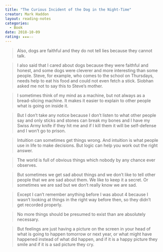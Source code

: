 ```yaml
---
title: "The Curious Incident of the Dog in the Night-Time"
creator: Mark Haddon
layout: reading-notes
categories:
  - Book
date: 2018-10-09
rating: ★★★☆☆
---
```


>Also, dogs are faithful and they do not tell lies because they cannot talk. 

>I also said that I cared about dogs because they were faithful and honest, and some dogs were cleverer and more interesting than some people. Steve, for example, who comes to the school on Thursdays, needs help to eat his food and could not even fetch a stick. Siobhan asked me not to say this to Steve’s mother. 

>I sometimes think of my mind as a machine, but not always as a bread-slicing machine. It makes it easier to explain to other people what is going on inside it. 

>But I don’t take any notice because I don’t listen to what other people say and only sticks and stones can break my bones and I have my Swiss Army knife if they hit me and if I kill them it will be self-defense and I won’t go to prison. 

>Intuition can sometimes get things wrong. And intuition is what people use in life to make decisions. But logic can help you work out the right answer. 

>The world is full of obvious things which nobody by any chance ever observes. 

>But sometimes we get sad about things and we don’t like to tell other people that we are sad about them. We like to keep it a secret. Or sometimes we are sad but we don’t really know we are sad. 

>Except I can’t remember anything before I was about 4 because I wasn’t looking at things in the right way before then, so they didn’t get recorded properly. 

>No more things should be presumed to exist than are absolutely necessary. 

>But feelings are just having a picture on the screen in your head of what is going to happen tomorrow or next year, or what might have happened instead of what did happen, and if it is a happy picture they smile and if it is a sad picture they cry. 